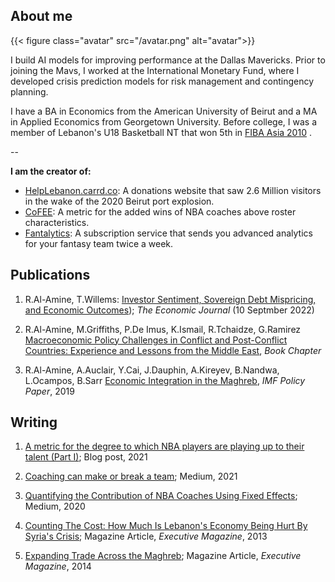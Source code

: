 ## About me

{{< figure class="avatar" src="/avatar.png" alt="avatar">}}

I build AI models for improving performance at the Dallas Mavericks. Prior to joining the Mavs, I worked at the International Monetary Fund, where I developed crisis prediction models for risk management and contingency planning.

I have a BA in Economics from the American University of Beirut and a MA in Applied Economics from Georgetown University. Before college, I was a member of Lebanon's U18 Basketball NT that won 5th in [FIBA Asia 2010](https://basketball.asia-basket.com/player/Ramzy-Al-Amine/Lebanon/Lebanese-U18-National-Team/204964) . 

--

**I am the creator of:**
  * [HelpLebanon.carrd.co](https://helplebanon.carrd.co): A donations website that saw 2.6 Million visitors in the wake of the 2020 Beirut port explosion.
  * [CoFEE](https://coach-fixed-effects.herokuapp.com/): A metric for the added wins of NBA coaches above roster characteristics.
  * [Fantalytics](https://fantalytics.app): A subscription service that sends you advanced analytics for your fantasy team twice a week.
## Publications

  1. R.Al-Amine, T.Willems: [Investor Sentiment, Sovereign Debt Mispricing, and Economic Outcomes](https://doi.org/10.1093/ej/ueac067)); _The Economic Journal_ (10 Septmber 2022)

  2. R.Al-Amine, M.Griffiths, P.De Imus, K.Ismail, R.Tchaidze, G.Ramirez [Macroeconomic Policy Challenges in Conflict and Post-Conflict Countries: Experience and Lessons from the Middle East](https://oxford.universitypressscholarship.com/view/10.1093/oso/9780198853091.001.0001/oso-9780198853091-chapter-19), _Book Chapter_

  3. R.Al-Amine, A.Auclair, Y.Cai, J.Dauphin, A.Kireyev, B.Nandwa, L.Ocampos, B.Sarr [Economic Integration in the Maghreb](https://www.imf.org/en/Publications/Departmental-Papers-Policy-Papers/Issues/2019/02/08/Economic-Integration-in-the-Maghreb-An-Untapped-Source-of-Growth-46273), *IMF Policy Paper*, 2019

<!-- 
## Help Lebanon Carrd

Link: ["HelpLebanon.carrd.co"](https://helplebanon.carrd.co/)  -->

<!-- In 2020, I launched the above site as a landing page for resources on helping local Lebanese communities survive the economic crisis. Weeks later, it became the epicenter for disaster relief initatives as donations rushed in to support the victims of the August 4th Beirut port explosion. Following the blast, which killed 218 and left numerous without shelter, traffic on the site surged instantly, and I quickly repurposed it to cater for those looking for ways to help. New initatives were being submitted a via the suggestion button, of which I added those who passed the eye test. A swarm of solidarity messages came pouring in from all over the world as well. Celebrities and public figures like Dua Lipa and Victoria Beckham shared the site on their social media. Between August 4th and August 7th, the total number of visitors to the site reached 2.6 Million. -->

<!-- Full story [here](https://docs.google.com/presentation/d/175wsn-18PNyWML7TmsUDiRTSIEaD7EgCVGfOKM4Kihc/edit?usp=sharing).  -->

## Writing

1. [A metric for the degree to which NBA players are playing up to their talent (Part I)](/posts/nba-distance-to-potential); Blog post, 2021

2. [Coaching can make or break a team](https://ramzyalamine.medium.com/coaching-can-make-or-break-a-team-just-ask-doc-rivers-67ce3ed051c7); Medium, 2021

3. [Quantifying the Contribution of NBA Coaches Using Fixed Effects](https://towardsdatascience.com/quantifying-the-contribution-of-nba-coaches-using-fixed-effects-56f77f22153a); Medium, 2020

4. [Counting The Cost: How Much Is Lebanon's Economy Being Hurt By Syria's Crisis](https://www.executive-magazine.com/economics-policy/lebanon-syria-crisis); Magazine Article, *Executive Magazine*, 2013

5. [Expanding Trade Across the Maghreb](https://blogs.imf.org/2019/04/23/expanding-trade-across-the-maghreb/); Magazine Article, *Executive Magazine*, 2014
<!-- ---

## Awards


Year | Award | Category
-----|-------|--------
2010 |   | Won Outstanding Lead Actor in a miniseries or a movie
2018 | IMF Innovation | Won Innovation Champion 
2010 | FIBA | Selected on the Lebanese Under-18 National Team

--- -->

